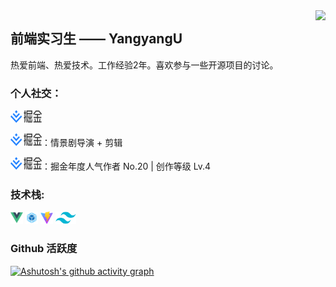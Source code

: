 <img align="right" src="https://count.getloli.com/get/@:Minori-ty?theme=rule34">

## 前端实习生 —— YangyangU

热爱前端、热爱技术。工作经验2年。喜欢参与一些开源项目的讨论。

### **个人社交：**

<a href="https://leetcode.cn/u/akW3QdYBgn"><code><img height="20" width="50" src="./images/juejin.png"></code></a>


<a href="https://space.bilibili.com/1769275177"><code><img height="20" width="50" src="./images/juejin.png"></code></a>：情景剧导演 + 剪辑


<a href="https://juejin.cn/user/4303915451167977/posts"><code><img height="20" width="50" src="./images/juejin.png"></code></a>：掘金年度人气作者 No.20 | 创作等级 Lv.4

### **技术栈:**

<a href="https://v3.cn.vuejs.org"><code><img height="20" src="./images/vue.png"></code></a>
<a href="https://webpack.js.org/"><code><img height="20" src="./images/webpack.svg"></code></a>
<a href="https://cn.vitejs.dev"><code><img height="20" src="./images/vite.png"></code></a>
<a href="https://tailwindcss.com"><code><img height="20" src="./images/tailwindcss.png"></code></a>


### Github 活跃度

[![Ashutosh's github activity graph](https://github-readme-activity-graph.vercel.app/graph?username=YangyangU&theme=react-dark)](https://github.com/ashutosh00710/github-readme-activity-graph)

